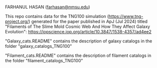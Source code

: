 FARHANUL HASAN (farhasan@nmsu.edu)

This repo contains data for the TNG100 simulation (https://www.tng-project.org/) generated for the paper published in ApJ (Jul 2024) titled "Filaments of The Slime Mold Cosmic Web And How They Affect Galaxy Evolution": https://iopscience.iop.org/article/10.3847/1538-4357/ad4ee2


"Galaxy_cats.README" contains the description of galaxy catalogs in the folder "galaxy_catalogs_TNG100"

"Filament_cats.README" contains the description of filament catalogs in the folder "filament_catalogs_TNG100"
